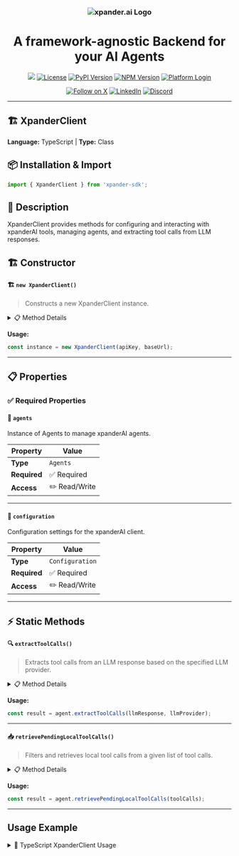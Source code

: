 <h3 align="center">
  <a name="readme-top"></a>
  <picture>
    <source media="(prefers-color-scheme: dark)" srcset="https://assets.xpanderai.io/logo/xpander.ai_dark.png">
    <img
      src="https://assets.xpanderai.io/logo/xpander.ai_light.png"
      style="max-width: 100%; height: auto; width: auto; max-height: 170px;"
      alt="xpander.ai Logo"
    >
  </picture>
</h3>

<div align="center">
  <h1>A framework-agnostic Backend for your AI Agents</h1>

  <a href="https://pepy.tech/projects/xpander-sdk"><img src="https://static.pepy.tech/badge/xpander-sdk/month"></a> 
  <a href="https://github.com/xpander-ai/xpander.ai/blob/main/LICENSE"><img src="https://img.shields.io/github/license/xpander-ai/xpander.ai" alt="License"></a> <a href="https://pypi.org/project/xpander-sdk"><img src="https://img.shields.io/pypi/v/xpander-sdk" alt="PyPI Version"></a> <a href="https://npmjs.com/package/xpander-sdk"><img src="https://img.shields.io/npm/v/xpander-sdk" alt="NPM Version"></a> <a href="https://app.xpander.ai"><img src="https://img.shields.io/badge/platform-login-30a46c" alt="Platform Login"></a>
</div>

<div align="center">
  <p align="center">
<a href="https://x.com/xpander_ai"><img src="https://img.shields.io/badge/Follow%20on%20X-000000?style=for-the-badge&logo=x&logoColor=white" alt="Follow on X" /></a> <a href="https://www.linkedin.com/company/xpander-ai"><img src="https://img.shields.io/badge/Follow%20on%20LinkedIn-0077B5?style=for-the-badge&logo=linkedin&logoColor=white" alt="LinkedIn" /></a> <a href="https://discord.gg/CUcp4WWh5g"><img src="https://img.shields.io/badge/Join%20our%20Discord-5865F2?style=for-the-badge&logo=discord&logoColor=white" alt="Discord" /></a>
  </p>
</div>

---

## 🏗️ XpanderClient

**Language:** TypeScript | **Type:** Class

## 📦 Installation & Import

```typescript
import { XpanderClient } from 'xpander-sdk';
```

## 📖 Description

XpanderClient provides methods for configuring and interacting with xpanderAI tools, managing agents, and extracting tool calls from LLM responses.

## 🏗️ Constructor

#### 🏗️ `new XpanderClient()`

> Constructs a new XpanderClient instance.

<details>
<summary>📋 Method Details</summary>

**Parameters:**

| Parameter | Type | Required | Description |
|-----------|------|----------|-------------|
| `apiKey` | `string` | ✅ | No description |
| `baseUrl` | `any` | ❌ | No description |
| `organizationId` | `string` | ❌ | No description |
| `should_reset_cache` | `boolean` | ❌ | No description |

</details>

**Usage:**

```typescript
const instance = new XpanderClient(apiKey, baseUrl);
```

---

## 📋 Properties

### ✅ Required Properties

#### 📝 `agents`

Instance of Agents to manage xpanderAI agents.

| Property | Value |
|----------|-------|
| **Type** | `Agents` |
| **Required** | ✅ Required |
| **Access** | ✏️ Read/Write |

---

#### 📝 `configuration`

Configuration settings for the xpanderAI client.

| Property | Value |
|----------|-------|
| **Type** | `Configuration` |
| **Required** | ✅ Required |
| **Access** | ✏️ Read/Write |

---

## ⚡ Static Methods

#### 🔍 `extractToolCalls()`

> Extracts tool calls from an LLM response based on the specified LLM provider.

<details>
<summary>📋 Method Details</summary>

**Parameters:**

| Parameter | Type | Required | Description |
|-----------|------|----------|-------------|
| `llmResponse` | `any` | ✅ | - The LLM response to analyze for tool calls. |
| `llmProvider` | `LLMProvider` | ❌ | - The LLM provider, defaults to OPEN_AI. |

**Returns:** `ToolCall[]`

</details>

**Usage:**

```typescript
const result = agent.extractToolCalls(llmResponse, llmProvider);
```

---

#### 📥 `retrievePendingLocalToolCalls()`

> Filters and retrieves local tool calls from a given list of tool calls.

<details>
<summary>📋 Method Details</summary>

**Parameters:**

| Parameter | Type | Required | Description |
|-----------|------|----------|-------------|
| `toolCalls` | `ToolCall[]` | ✅ | - The list of tool calls to filter. |

**Returns:** `ToolCall[]`

</details>

**Usage:**

```typescript
const result = agent.retrievePendingLocalToolCalls(toolCalls);
```

---

## Usage Example

<details>
<summary>📝 TypeScript XpanderClient Usage</summary>

```typescript
import { XpanderClient } from 'xpander-sdk';

// Create client instance
const client = new XpanderClient({
  apiKey: "your-api-key",
  organizationId: "your-org-id"
});


console.log("XpanderClient ready!");

```



</details>

